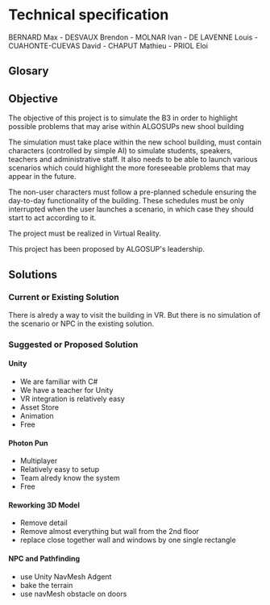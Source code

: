 # Technical specification

BERNARD Max - DESVAUX Brendon - MOLNAR Ivan - DE LAVENNE Louis - CUAHONTE-CUEVAS David - CHAPUT Mathieu - PRIOL Eloi

## Glosary

## Objective
The objective of this project is to simulate the B3 in order to highlight possible problems that may arise within ALGOSUPs new shool building

The simulation must take place within the new school building, must contain characters (controlled by simple AI) to simulate students, speakers, teachers and administrative staff. It also needs to be able to launch various scenarios which could highlight the more foreseeable problems that may appear in the future.

The non-user characters must follow a pre-planned schedule ensuring the day-to-day functionality of the building. These schedules must be only interrupted when the user launches a scenario, in which case they should start to act according to it.

The project must be realized in Virtual Reality.

This project has been proposed by ALGOSUP's leadership.

## Solutions
### Current or Existing Solution
There is alredy a way to visit the building in VR. But there is no simulation of the scenario or NPC in the existing solution.

### Suggested or Proposed Solution
#### Unity
- We are familiar with C#
- We have a teacher for Unity
- VR integration is relatively easy
- Asset Store
- Animation
- Free

#### Photon Pun
- Multiplayer
- Relatively easy to setup
- Team alredy know the system
- Free

#### Reworking 3D Model
- Remove detail
- Remove almost everything but wall from the 2nd floor
- replace close together wall and windows by one single rectangle

#### NPC and Pathfinding
- use Unity NavMesh Adgent
- bake the terrain
- use navMesh obstacle on doors
